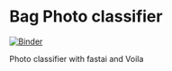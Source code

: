 # Bag Photo classifier

[![Binder](https://mybinder.org/badge_logo.svg)](https://mybinder.org/v2/gh/saserbest/bag_photo/master?urlpath=%2Fvoila%2Frender%2Fbag_classifier.ipynb)

Photo classifier with fastai and Voila

